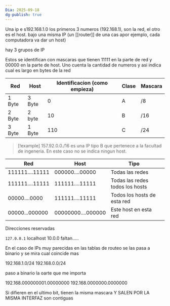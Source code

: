 ```yaml
---
Dia: 2025-09-18
dg-publish: true
---
```

Una ip e s192.168.1.0
los primeros 3 numeros (192.168.1), son la red, el otro es el host. bajo una misma IP (un [[router]] de una cas apor ejemplo, cada computadora va dar un host)



hay 3 grupos de IP

Estos se identifican con mascaras que tienen 11111 en la parte de red y 00000 en la parte de host. Uno cuenta la cantidad de numeros y asi indica cual es largo en bytes de la red

| Red    | Host   | Identificacion (como empieza) | Clase | Mascara |
| ------ | ------ | ----------------------------- | ----- | ------- |
| 1 Byte | 3 Byte | 0                             | A     | /8      |
| 2 Byte | 2 byte | 10                            | B     | /16     |
| 3 Byte | 1 Byte | 110                           | C     | /24     |


>[!example] 157.92.0.0./16 es una IP tipo B que pertenece a la facultad de ingeneria. En este caso no se indica ningun host.




| Red             | Host               | Tipo                            |     |
| --------------- | ------------------ | ------------------------------- | --- |
| 111111....11111 | 000000....00000    | Todas las redes                 |     |
| 111111....11111 | 111111....11111    | Todas las redes todos los hosts |     |
| 00000....0000   | 111111....11111    | Todos los hosts de esta red     |     |
| 00000...000000  | 00000000....000000 | Este host en esta red           |     |
Direcciones reservadas

`127.0.0.1` localhost
10.0.0
faltan.....


En el caso de IPs muy parecidas en las tablas de routeo se las pasa a binario y se mira cual coincide mas 

192.168.1.0/24
192.168.0.0/24

paso a binario la oarte que me importa

192.168.000000001.00000000
192.168.0000000.0000000

Si difieren en el ultimo bit, tienen la misma mascara Y SALEN POR LA MISMA INTERFAZ son contiguas